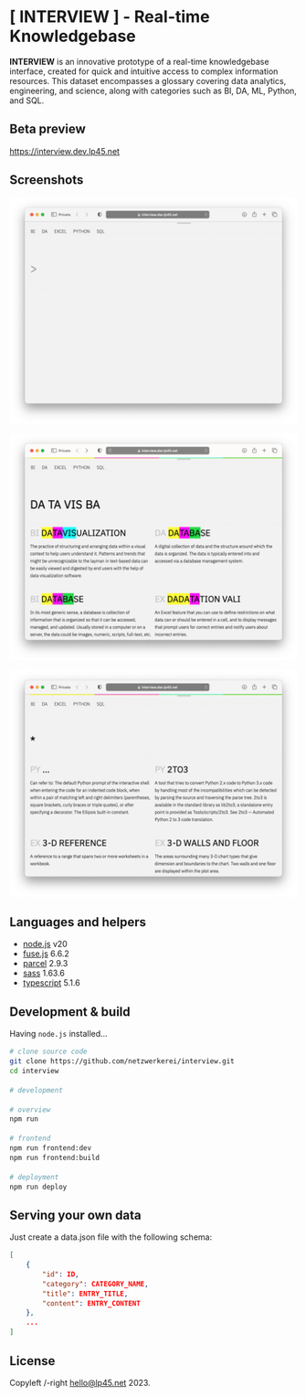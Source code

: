 
# [ INTERVIEW ] - Real-time Knowledgebase

**INTERVIEW**  is an innovative prototype of a real-time knowledgebase interface, created for quick and intuitive access to complex information resources. This dataset encompasses a glossary covering data analytics, engineering, and science, along with categories such as BI, DA, ML, Python, and SQL.

## Beta preview

<https://interview.dev.lp45.net>

## Screenshots

![screenshot](screenshot.png)

![screenshot2](screenshot2.png)

![screenshot3](screenshot3.png)


## Languages and helpers

- [node.js](https://nodejs.org/en) v20
- [fuse.js](https://www.fusejs.io) 6.6.2
- [parcel](https://en.parceljs.org/getting_started.html) 2.9.3
- [sass](https://sass-lang.com) 1.63.6
- [typescript](https://www.typescriptlang.org)  5.1.6


## Development & build

Having `node.js` installed...

```bash
# clone source code
git clone https://github.com/netzwerkerei/interview.git
cd interview

# development

# overview
npm run

# frontend
npm run frontend:dev
npm run frontend:build    

# deployment
npm run deploy
```

## Serving your own data

Just create a data.json file with the following schema:

```json
[
    {
        "id": ID,
        "category": CATEGORY_NAME,
        "title": ENTRY_TITLE,
        "content": ENTRY_CONTENT
    },
    ...
]
```

## License

Copyleft /-right hello@lp45.net 2023.
